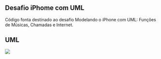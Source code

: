 ## Desafio iPhome com UML

Código fonta destinado ao desafio Modelando o iPhone com UML: Funções de Músicas, Chamadas e Internet.
## UML

[![](https://mermaid.ink/img/pako:eNptks9uwyAMxl8l4pRJ7QtEu1TbZYdV1TrtMOXigptYInbkQLW167uPNn8WKeMAGD7z-wxcjBWHpjDWQ9c9E1QKTclZarSrhTF7_FmvszdsVVwMoq-xIwt-Kdm0oOhreUePR2GystRs4YQVONEXDqiMoZf0_d3BknTpd7MsiAXNH8awhdjN4y5xLQnDkJjvgxJXWXOPBtl1jlo6nlieqnT2cALHBlUmEARkhzMypVQCfRJVJPmQc_4fbVH7BMMvOpDuoCKeXEf1f0BHfWFbOcHmAPnMSgRPZxiTR65ZmWS5AXLpZe-c0oQaGyxNkaYOjxB9KE3JNymk295_szVF0IgroxKr2hRH8F2KYutSxcPPmFbR0e2Jhr9zG1amBf4UGTXXXxohx5o?type=png)](https://mermaid.live/edit#pako:eNptks9uwyAMxl8l4pRJ7QtEu1TbZYdV1TrtMOXigptYInbkQLW167uPNn8WKeMAGD7z-wxcjBWHpjDWQ9c9E1QKTclZarSrhTF7_FmvszdsVVwMoq-xIwt-Kdm0oOhreUePR2GystRs4YQVONEXDqiMoZf0_d3BknTpd7MsiAXNH8awhdjN4y5xLQnDkJjvgxJXWXOPBtl1jlo6nlieqnT2cALHBlUmEARkhzMypVQCfRJVJPmQc_4fbVH7BMMvOpDuoCKeXEf1f0BHfWFbOcHmAPnMSgRPZxiTR65ZmWS5AXLpZe-c0oQaGyxNkaYOjxB9KE3JNymk295_szVF0IgroxKr2hRH8F2KYutSxcPPmFbR0e2Jhr9zG1amBf4UGTXXXxohx5o)

